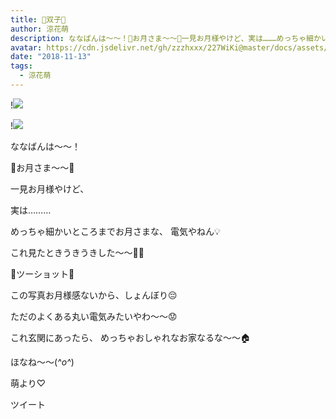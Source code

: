 ```yaml
---
title: 👭双子👭
author: 涼花萌
description: ななばんは〜〜！🌝お月さま〜〜🌝一見お月様やけど、実は………めっちゃ細かいところまでお月さまな、電気やねん💡これ見たときうきうきした〜...
avatar: https://cdn.jsdelivr.net/gh/zzzhxxx/227WiKi@master/docs/assets/photo/avatar/moe.jpg
date: "2018-11-13"
tags:
  - 涼花萌
---
```


!![](https://cdn.jsdelivr.net/gh/zzzhxxx/227WiKi-image@master/blog-image/moe-2018-11-13_1.jpg)

!![](https://cdn.jsdelivr.net/gh/zzzhxxx/227WiKi-image@master/blog-image/moe-2018-11-13_2.jpg)







ななばんは〜〜！




🌝お月さま〜〜🌝








一見お月様やけど、





実は………



めっちゃ細かいところまでお月さまな、
電気やねん💡




これ見たときうきうきした〜〜🎈🎈










🌝ツーショット🌝









この写真お月様感ないから、しょんぼり😔



ただのよくある丸い電気みたいやわ〜〜😟







これ玄関にあったら、
めっちゃおしゃれなお家なるな〜〜🏠










ほなね〜〜(*^o^*)


萌より♡


ツイート



